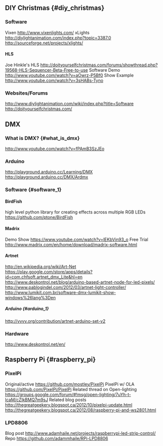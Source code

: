 ## DIY Christmas {#diy_christmas}

### Software

Vixen <http://www.vixenlights.com/> xLights
<http://diylightanimation.com/index.php?topic=3387.0>
<http://sourceforge.net/projects/xlights/>

#### HLS

Joe Hinkle's HLS
<http://doityourselfchristmas.com/forums/showthread.php?19568-HLS-Sequencer-Beta-Free-to-use>
Software Demo <http://www.youtube.com/watch?v=aOwrz-P5Bf0> Show Example
<http://www.youtube.com/watch?v=3sHABs-Tyno>

### Websites/Forums

<http://www.diylightanimation.com/wiki/index.php?title=Software>
<http://doityourselfchristmas.com/>

## DMX

### What is DMX? {#what_is_dmx}

<http://www.youtube.com/watch?v=fPAmB3SzJEo>

### Arduino

<http://playground.arduino.cc/Learning/DMX>
<http://playground.arduino.cc/DMX/Ardmx>

### Software {#software_1}

#### BirdFish

high level python library for creating effects across multiple RGB LEDs
<https://github.com/ptone/BirdFish>

#### Madrix

Demo Show <https://www.youtube.com/watch?v=lEKbVin93_o> Free Trial
<http://www.madrix.com/en/home/download/madrix-software.html>

#### Artnet

<http://en.wikipedia.org/wiki/Art-Net>
<https://play.google.com/store/apps/details?id=com.chfsoft.artnet_dmx_Lite&hl=en>
<http://www.deskontrol.net/blog/arduino-based-artnet-node-for-led-pixels/>
<http://www.pablogindel.com/2012/03/artnet-light-controller/>
<http://www.lumikit.com.br/software-dmx-lumikit-show-windows%26lang%3Den>

##### Arduino {#arduino_1}

<http://vvvv.org/contribution/artnet-arduino-set-v2>

### Hardware

<http://www.deskontrol.net/en/>

## Raspberry Pi {#raspberry_pi}

### PixelPi

Original/active <https://github.com/mostley/PixelPi> PixelPi w/ OLA
<https://github.com/PixelPi/PixelPi> Related thread on Open-lighting
<https://groups.google.com/forum/#!msg/open-lighting/7uYh-t-lcaM/cZIkBMQ7m9sJ>
Related blog posts
<http://thegreatgeekery.blogspot.ca/2012/10/pixelpi-update.html>
<http://thegreatgeekery.blogspot.ca/2012/08/raspberry-pi-and-ws2801.html>

### LPD8806

Blog post
<http://www.adamhaile.net/projects/raspberrypi-led-strip-control/> Repo
<https://github.com/adammhaile/RPi-LPD8806>
